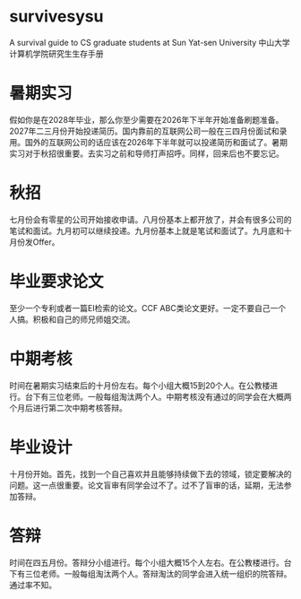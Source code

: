 # survivesysu
A survival guide to CS graduate students at Sun Yat-sen University
中山大学计算机学院研究生生存手册

# 暑期实习
假如你是在2028年毕业，那么你至少需要在2026年下半年开始准备刷题准备。2027年二三月份开始投递简历。国内靠前的互联网公司一般在三四月份面试和录用。国外的互联网公司的话应该在2026年下半年就可以投递简历和面试了。暑期实习对于秋招很重要。去实习之前和导师打声招呼。同样，回来后也不要忘记。

# 秋招
七月份会有零星的公司开始接收申请。八月份基本上都开放了，并会有很多公司的笔试和面试。九月初可以继续投递。九月份基本上就是笔试和面试了。九月底和十月份发Offer。

# 毕业要求论文
至少一个专利或者一篇EI检索的论文。CCF ABC类论文更好。一定不要自己一个人搞。积极和自己的师兄师姐交流。

# 中期考核
时间在暑期实习结束后的十月份左右。每个小组大概15到20个人。在公教楼进行。台下有三位老师。一般每组淘汰两个人。中期考核没有通过的同学会在大概两个月后进行第二次中期考核答辩。

# 毕业设计
十月份开始。首先，找到一个自己喜欢并且能够持续做下去的领域，锁定要解决的问题。这一点很重要。论文盲审有同学会过不了。过不了盲审的话，延期，无法参加答辩。

# 答辩
时间在四五月份。答辩分小组进行。每个小组大概15个人左右。在公教楼进行。台下有三位老师。一般每组淘汰两个人。答辩淘汰的同学会进入统一组织的院答辩。通过率不知。
